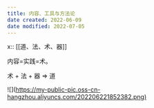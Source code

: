 ```yaml
---
title: 内容、工具与方法论
date created: 2022-06-09
date modified: 2022-07-05
---
```


x:: [[道、法、术、器]]

内容=实践=术。

术 + 法 + 器 => 道

![](<https://my-public-pic.oss-cn-hangzhou.aliyuncs.com/202206221852382.png)>
